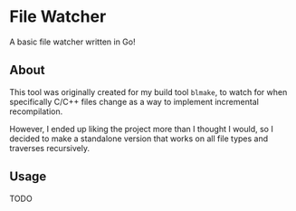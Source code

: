 # File Watcher

A basic file watcher written in Go!

## About

This tool was originally created for my build tool `blmake`, to watch for when specifically C/C++ files change as a way to implement incremental recompilation.

However, I ended up liking the project more than I thought I would, so I decided to make a standalone version that works on all file types and traverses recursively.

## Usage

TODO
